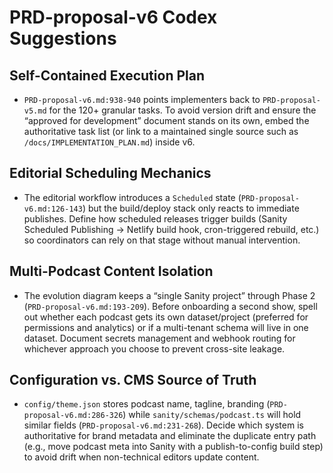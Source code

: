 # PRD-proposal-v6 Codex Suggestions

## Self-Contained Execution Plan
- `PRD-proposal-v6.md:938-940` points implementers back to `PRD-proposal-v5.md` for the 120+ granular tasks. To avoid version drift and ensure the “approved for development” document stands on its own, embed the authoritative task list (or link to a maintained single source such as `/docs/IMPLEMENTATION_PLAN.md`) inside v6.

## Editorial Scheduling Mechanics
- The editorial workflow introduces a `Scheduled` state (`PRD-proposal-v6.md:126-143`) but the build/deploy stack only reacts to immediate publishes. Define how scheduled releases trigger builds (Sanity Scheduled Publishing → Netlify build hook, cron-triggered rebuild, etc.) so coordinators can rely on that stage without manual intervention.

## Multi-Podcast Content Isolation
- The evolution diagram keeps a “single Sanity project” through Phase 2 (`PRD-proposal-v6.md:193-209`). Before onboarding a second show, spell out whether each podcast gets its own dataset/project (preferred for permissions and analytics) or if a multi-tenant schema will live in one dataset. Document secrets management and webhook routing for whichever approach you choose to prevent cross-site leakage.

## Configuration vs. CMS Source of Truth
- `config/theme.json` stores podcast name, tagline, branding (`PRD-proposal-v6.md:286-326`) while `sanity/schemas/podcast.ts` will hold similar fields (`PRD-proposal-v6.md:231-268`). Decide which system is authoritative for brand metadata and eliminate the duplicate entry path (e.g., move podcast meta into Sanity with a publish-to-config build step) to avoid drift when non-technical editors update content.
